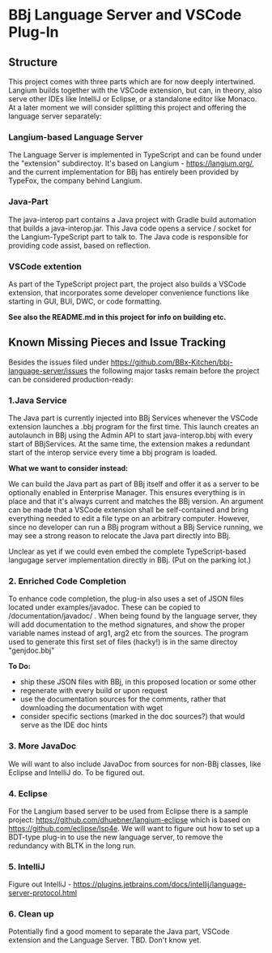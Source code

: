 # BBj Language Server and VSCode Plug-In

## Structure

This project comes with three parts which are for now deeply intertwined. Langium builds together with the VSCode extension, but can, in theory, also serve other IDEs like IntelliJ or Eclipse, or a standalone editor like Monaco.
At a later moment we will consider splitting this project and offering the language server separately:


### Langium-based Language Server

The Language Server is implemented in TypeScript and can be found under the "extension" subdirectoy.
It's based on Langium - https://langium.org/, and the current implementation for BBj has entirely been provided by TypeFox, the company behind Langium. 

### Java-Part

The java-interop part contains a Java project with Gradle build automation that builds a java-interop.jar. This Java code opens a service / socket for the Langium-TypeScript part to talk to.
The Java code is responsible for providing code assist, based on reflection.

### VSCode extention

As part of the TypeScript project part, the project also builds a VSCode extension, that incorporates some developer convenience functions like starting in GUI, BUI, DWC, or code formatting.

__See also the README.md in this project for info on building etc.__

## Known Missing Pieces and Issue Tracking

Besides the issues filed under https://github.com/BBx-Kitchen/bbj-language-server/issues the following major tasks remain before the project can be considered production-ready:

### 1.Java Service
The Java part is currently injected into BBj Services whenever the VSCode extension launches a .bbj program for the first time. This launch creates an autolaunch in BBj using the Admin API to start java-interop.bbj with every start of BBjServices. At the same time, the extension 
makes a redundant start of the interop service every time a bbj program is loaded.

__What we want to consider instead:__

We can build the Java part as part of BBj itself and offer it as a server to be optionally enabled in Enterprise Manager. This ensures everything is in place and
that it's always current and matches the BBj version. 
An argument can be made that a VSCode extension shall be self-contained and bring everything needed to edit a file type on an arbitrary computer.
However, since no developer can run a BBj program without a BBj Service running, we may see a strong reason to relocate the Java part directly into BBj.

Unclear as yet if we could even embed the complete TypeScript-based langugage server implementation directly in BBj. (Put on the parking lot.)

### 2. Enriched Code Completion

To enhance code completion, the plug-in also uses a set of JSON files located under examples/javadoc. These can be copied to
<bbx>/documentation/javadoc/ . When being found by the language server, they will add documentation to the method signatures, and show the proper variable names instead of arg1, arg2 etc from the sources.
The program used to generate this first set of files (hacky!) is in the same directoy "genjdoc.bbj"

__To Do:__

* ship these JSON files with BBj, in this proposed location or some other 
* regenerate with every build or upon request
* use the documentation sources for the comments, rather that downloading the documentation with wget
* consider specific sections (marked in the doc sources?) that would serve as the IDE doc hints

### 3. More JavaDoc

We will want to also include JavaDoc from sources for non-BBj classes, like Eclipse and IntelliJ do. To be figured out.

### 4. Eclipse 

For the Langium based server to be used from Eclipse there is a sample project:
   https://github.com/dhuebner/langium-eclipse which is based on https://github.com/eclipse/lsp4e.
We will want to figure out how to set up a BDT-type plug-in to use the new language server, to remove the redundancy with BLTK in the long run.

### 5. IntelliJ

Figure out IntelliJ - https://plugins.jetbrains.com/docs/intellij/language-server-protocol.html

### 6. Clean up

Potentially find a good moment to separate the Java part, VSCode extension and the Language Server. TBD. Don't know yet.
